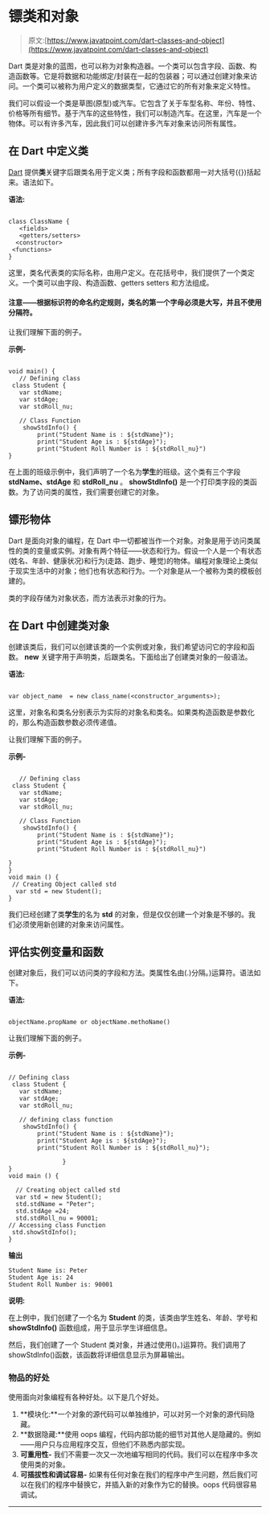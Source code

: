# 镖类和对象

> 原文:[https://www.javatpoint.com/dart-classes-and-object](https://www.javatpoint.com/dart-classes-and-object)

Dart 类是对象的蓝图，也可以称为对象构造器。一个类可以包含字段、函数、构造函数等。它是将数据和功能绑定/封装在一起的包装器；可以通过创建对象来访问。一个类可以被称为用户定义的数据类型，它通过它的所有对象来定义特性。

我们可以假设一个类是草图(原型)或汽车。它包含了关于车型名称、年份、特性、价格等所有细节。基于汽车的这些特性，我们可以制造汽车。在这里，汽车是一个物体。可以有许多汽车，因此我们可以创建许多汽车对象来访问所有属性。

## 在 Dart 中定义类

[Dart](https://www.javatpoint.com/dart-programming) 提供**类**关键字后跟类名用于定义类；所有字段和函数都用一对大括号({})括起来。语法如下。

**语法:**

```

class ClassName {
   <fields>
   <getters/setters>
  <constructor>
 <functions>
}

```

这里，类名代表类的实际名称，由用户定义。在花括号中，我们提供了一个类定义。一个类可以由字段、构造函数、getters setters 和方法组成。

#### 注意——根据标识符的命名约定规则，类名的第一个字母必须是大写，并且不使用分隔符。

让我们理解下面的例子。

**示例-**

```

void main() { 
   // Defining class
 class Student {
   var stdName;
   var stdAge;
   var stdRoll_nu;

   // Class Function
    showStdInfo() {
        print("Student Name is : ${stdName}");
        print("Student Age is : ${stdAge}");
        print("Student Roll Number is : ${stdRoll_nu}")
}

```

在上面的班级示例中，我们声明了一个名为**学生**的班级。这个类有三个字段 **stdName、stdAge** 和 **stdRoll_nu** 。 **showStdInfo()** 是一个打印类字段的类函数。为了访问类的属性，我们需要创建它的对象。

## 镖形物体

Dart 是面向对象的编程，在 Dart 中一切都被当作一个对象。对象是用于访问类属性的类的变量或实例。对象有两个特征——状态和行为。假设一个人是一个有状态(姓名、年龄、健康状况)和行为(走路、跑步、睡觉)的物体。编程对象理论上类似于现实生活中的对象；他们也有状态和行为。一个对象是从一个被称为类的模板创建的。

类的字段存储为对象状态，而方法表示对象的行为。

## 在 Dart 中创建类对象

创建该类后，我们可以创建该类的一个实例或对象，我们希望访问它的字段和函数。 **new** 关键字用于声明类，后跟类名。下面给出了创建类对象的一般语法。

**语法:**

```

var object_name  = new class_name(<constructor_arguments>);

```

这里，对象名和类名分别表示为实际的对象名和类名。如果类构造函数是参数化的，那么构造函数参数必须传递值。

让我们理解下面的例子。

**示例-**

```

   // Defining class
 class Student {
   var stdName;
   var stdAge;
   var stdRoll_nu;

   // Class Function
    showStdInfo() {
        print("Student Name is : ${stdName}");
        print("Student Age is : ${stdAge}");
        print("Student Roll Number is : ${stdRoll_nu}")

}
}
void main () {
 // Creating Object called std
  var std = new Student();
}

```

我们已经创建了类**学生**的名为 **std** 的对象，但是仅仅创建一个对象是不够的。我们必须使用新创建的对象来访问属性。

## 评估实例变量和函数

创建对象后，我们可以访问类的字段和方法。类属性名由(.)分隔。)运算符。语法如下。

**语法:**

```

objectName.propName or objectName.methoName()

```

让我们理解下面的例子。

**示例-**

```

// Defining class
 class Student {
   var stdName;
   var stdAge;
   var stdRoll_nu;

   // defining class function
    showStdInfo() {
        print("Student Name is : ${stdName}");
        print("Student Age is : ${stdAge}");
        print("Student Roll Number is : ${stdRoll_nu}");

               }
}
void main () {

  // Creating object called std
  var std = new Student();
  std.stdName = "Peter";
  std.stdAge =24;
  std.stdRoll_nu = 90001;
// Accessing class Function
 std.showStdInfo();
}

```

**输出**

```
Student Name is: Peter
Student Age is: 24
Student Roll Number is: 90001

```

**说明:**

在上例中，我们创建了一个名为 **Student** 的类，该类由学生姓名、年龄、学号和 **showStdInfo()** 函数组成，用于显示学生详细信息。

然后，我们创建了一个 Student 类对象，并通过使用()。)运算符。我们调用了 showStdInfo()函数，该函数将详细信息显示为屏幕输出。

### 物品的好处

使用面向对象编程有各种好处。以下是几个好处。

1.  **模块化:**一个对象的源代码可以单独维护，可以对另一个对象的源代码隐藏。
2.  **数据隐藏:**使用 oops 编程，代码内部功能的细节对其他人是隐藏的。例如——用户只与应用程序交互，但他们不熟悉内部实现。
3.  **可重用性-** 我们不需要一次又一次地编写相同的代码。我们可以在程序中多次使用类的对象。
4.  **可插拔性和调试容易-** 如果有任何对象在我们的程序中产生问题，然后我们可以在我们的程序中替换它，并插入新的对象作为它的替换。oops 代码很容易调试。

* * *